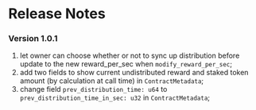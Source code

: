 # Release Notes

### Version 1.0.1
1. let owner can choose whether or not to sync up distribution before update to the new reward_per_sec when `modify_reward_per_sec`;
2. add two fields to show current undistributed reward and staked token amount (by calculation at call time) in `ContractMetadata`;
3. change field `prev_distribution_time: u64` to `prev_distribution_time_in_sec: u32` in `ContractMetadata`;